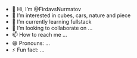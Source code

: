 - 👋 Hi, I’m @FirdavsNurmatov
- 👀 I’m interested in cubes, cars, nature and piece
- 🌱 I’m currently learning fullstack
- 💞️ I’m looking to collaborate on ...
- 📫 How to reach me ...
- 😄 Pronouns: ...
- ⚡ Fun fact: ...

<!---
FirdavsNurmatov/FirdavsNurmatov is a ✨ special ✨ repository because its `README.md` (this file) appears on your GitHub profile.
You can click the Preview link to take a look at your changes.
--->
